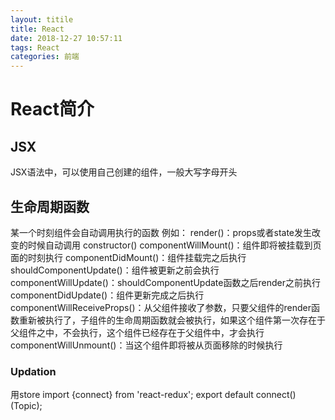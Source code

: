 ```yaml
---
layout: titile
title: React
date: 2018-12-27 10:57:11
tags: React
categories: 前端
---
```

# React简介
## JSX
JSX语法中，可以使用自己创建的组件，一般大写字母开头
 <!--more--> 
## 生命周期函数
某一个时刻组件会自动调用执行的函数
例如：
render()：props或者state发生改变的时候自动调用
constructor()
componentWillMount()：组件即将被挂载到页面的时刻执行
componentDidMount()：组件挂载完之后执行
shouldComponentUpdate()：组件被更新之前会执行
componentWillUpdate()：shouldComponentUpdate函数之后render之前执行
componentDidUpdate()：组件更新完成之后执行
componentWillReceiveProps()：从父组件接收了参数，只要父组件的render函数重新被执行了，子组件的生命周期函数就会被执行，如果这个组件第一次存在于父组件之中，不会执行，这个组件已经存在于父组件中，才会执行
componentWillUnmount()：当这个组件即将被从页面移除的时候执行
### Updation

用store
 import {connect} from 'react-redux';
 export default connect()(Topic);

 